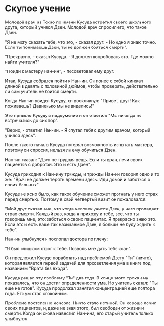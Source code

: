 # Скупое учение

Молодой врач из Токио по имени Кусуда встретил своего школьного друга, который учился Дзен. Молодой врач спросил его, что такое Дзен.

"Я не могу сказать тебе, что это, - сказал друг. - Но одно я знаю точно. Если ты понимаешь Дзен, ты не должен бояться смерти".

"Прекрасно, - сказал Кусуда. - Я должен попробовать это. Где можно найти учителя?"

"Пойди к мастеру Нан-ин", - посоветовал ему друг.

Итак, Кусуда собрался пойти к Нан-ин. Он понес с собой кинжал длиной в девять с половиной дюймов, чтобы проверить, действительно ли сам учитель не боится смерти.

Когда Нан-ин увидел Кусуду, он воскликнул: "Привет, друг! Как поживаешь? Давненько мы не виделись!"

Это привело Кусуду в недоумение и он ответил: "Мы никогда не встречались до сих пор".

"Верно, - ответил Нан-ин. - Я спутал тебя с другим врачом, который учился здесь".

После такого начала Кусуда потерял возможность испытать мастера, поэтому он спросил, нельзя ли ему обучиться Дзен.

Нан-ин сказал: "Дзен не трудная вещь. Если ты врач, лечи своих пациентов с добротой. Это и есть Дзен".

Кусуда приходил к Нан-ину трижды, и трижды Нан-ин говорил одно и то же: "Врач не должен терять времени здесь. Иди домой и заботься о своих больных".

Кусуде не ясно было, как такое обучение сможет прогнать у него страх перед смертью. Поэтому в свой четвертый визит он пожаловался:

"Мой друг сказал мне, что когда человек учится Дзен, у него пропадает страх смерти. Каждый раз, когда я прихожу к тебе, все, что ты говоришь мне, это: заботься о своих пациентах. Я прекрасно знаю это. Если это и есть ваше так называемое Дзен, я больше не буду ходить к тебе".

Нан-ин улыбнулся и похлопал доктора по плечу:

"Я был слишком строг к тебе. Позволь мне дать тебе коан".

Он предложил Кусуде поработать над проблемой Дзету "Ти" (ничто), которая является первой задачей для просветления ума в книге под названием "Врата без входа".

Кусуда решал эту проблему "Ти" два года. В конце этого срока ему показалось, что он достиг определенности ума. Но учитель сказал: "Ты еще не готов". Кусуда продолжал занятия концентрацией еще полтора года. Его ум стал спокойным.

Проблема постепенно исчезла. Ничто стало истиной. Он хорошо лечил своих пациентов, и, даже не зная этого, был свободен от жизни и смерти. Когда он снова навестил Нан-ина, его старый учитель только улыбнулся.
